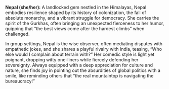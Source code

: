 **Nepal (she/her):** A landlocked gem nestled in the Himalayas, Nepal embodies resilience shaped by its history of colonization, the fall of absolute monarchy, and a vibrant struggle for democracy. She carries the spirit of the Gurkhas, often bringing an unexpected fierceness to her humor, quipping that “the best views come after the hardest climbs” when challenged. 

In group settings, Nepal is the wise observer, often mediating disputes with empathetic jokes, and she shares a playful rivalry with India, teasing, “Who else would I complain about terrain with?” Her comedic style is light yet poignant, dropping witty one-liners while fiercely defending her sovereignty. Always equipped with a deep appreciation for culture and nature, she finds joy in pointing out the absurdities of global politics with a smile, like reminding others that “the real mountaintop is navigating the bureaucracy!”